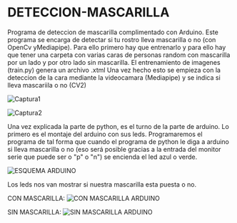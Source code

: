 # DETECCION-MASCARILLA
Programa de deteccion de mascarilla complimentado con Arduino. Este programa se encarga de detectar si tu rostro lleva mascarilla o no (con OpenCv yMediapipe).
Para ello primero hay que entrenarlo y para ello hay que tener una carpeta con varias caras de personas random con mascarilla por un lado y por otro lado sin mascarilla.
El entrenamiento de imagenes (train.py) genera un archivo .xtml
Una vez hecho esto se empieza con la deteccion de la cara mediante la videocamara (Mediapipe) y se indica si lleva mascariila o no (CV2)

![Captura1](https://user-images.githubusercontent.com/111430658/187037520-b591fbe8-6d8a-4b3d-a2f4-b166e22539e3.png)

![Captura2](https://user-images.githubusercontent.com/111430658/187037523-9aba1e1a-d7fb-41c9-b0b4-d8c827f76288.png)

Una vez explicada la parte de python, es el turno de la parte de arduino. Lo primero es el montaje del arduino con sus leds.
Programaremos el programa de tal forma que cuando el programa de python le diga a arduino si lleva mascarilla o no (eso será posible gracias a la entrada del monitor serie que puede ser o "p" o "n")
se encienda el led azul o verde.

![ESQUEMA ARDUINO](https://user-images.githubusercontent.com/111430658/187037555-8cd21240-fcbb-4eac-b2ac-5549254f8102.PNG)

Los leds nos van mostrar si nuestra mascarilla esta puesta o no.

CON MASCARILLA:
![CON MASCARILLA ARDUINO](https://user-images.githubusercontent.com/111430658/187037709-264c2ed4-63b3-475e-b148-851e5c5b36f3.jpg)

SIN MASCARILLA:
![SIN MASCARILLA ARDUINO](https://user-images.githubusercontent.com/111430658/187037710-04f184e2-82f3-4677-bf7f-4a0999838031.jpg)
